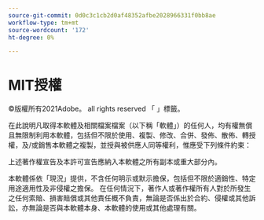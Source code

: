 ```yaml
---
source-git-commit: 0d0c3c1cb2d0af48352afbe2028966331f0bb8ae
workflow-type: tm+mt
source-wordcount: '172'
ht-degree: 0%

---
```

# MIT授權

©版權所有2021Adobe。 all rights reserved 「 」標籤。

在此說明凡取得本軟體及相關檔案檔案（以下稱「軟體」）的任何人，均有權無償且無限制利用本軟體，包括但不限於使用、複製、修改、合併、發佈、散佈、轉授權，及/或銷售本軟體之複製，並授與被供應人同等權利，惟應受下列條件約束：

上述著作權宣告及本許可宣告應納入本軟體之所有副本或重大部分內。

本軟體係依「現況」提供，不含任何明示或默示擔保，包括但不限於適銷性、特定用途適用性及非侵權之擔保。 在任何情況下，著作人或著作權所有人對於所發生之任何索賠、損害賠償或其他責任概不負責，無論是否係出於合約、侵權或其他訴訟，亦無論是否與本軟體本身、本軟體的使用或其他處理有關。
